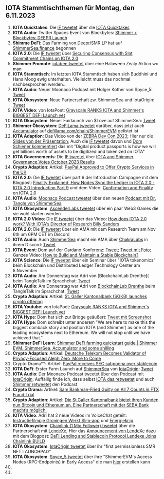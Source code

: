 ## IOTA Stammtischthemen für Montag, den 6.11.2023

1. **IOTA Quicktakes**: Die [IF tweetet](https://x.com/iota/status/1718930849364852881?s=20) über die [IOTA Quicktakes](https://www.youtube.com/watch?v=V3XJIpEeU00&list=PLMbc46iGTB_QyqqU-QwbFsrVd9-HN55i_)
2. **IOTA Audio**: Twitter Spaces Event von Blockbytes: [Shimmer x Blockbytes: DEEPR Launch](https://x.com/blockbytescom/status/1718998587571310893?s=20)
3. **Shimme DeFi**: Das Farming von Deepr/SMR LP hat auf [ShimmerSea.finance](https://shimmersea.finance/liquidity/pool/0xd56c46dde3079bb7799826c6bff217665206100b) begonnen
4. **IOTA 2.0**: Die [IF tweetet](https://x.com/iota/status/1719021403868193113?s=20) über [Securing Consensus with Slot Commitment Chains on IOTA 2.0](https://www.youtube.com/watch?v=obTv3bbB9NQ)
5. **Shimmer Promote**: [iotabee tweetet](https://x.com/iotabee/status/1719258172999746042?s=20) über eine Haloween  Zealy Aktion wo man
6. **IOTA Stammtisch**: Im letzten IOTA Stammtisch haben sich Buddhini und Hans Moog ewig unterhalten. Vielleicht muss das nochmal nachbesprochen werden...
7. **IOTA Audio**: Neuer Moonaco Podcast mit Holger Köther von Spyce_5: [Tweet](https://x.com/MoonacoPodcast/status/1719405918784266361?s=20)
8. **IOTA Ökosystem**: Neue Partnerschaft zw. ShimmerSea und IotaOrigin: [Tweet](https://x.com/ShimmerSeaDEX/status/1719346013138284746?s=20)
9. **IOTA Video**: von IotaPoet: [Grayscale RANKS IOTA and Shimmer's BIGGEST DEFI Launch yet](https://www.youtube.com/watch?v=XIDeQ1nk1aw)
10. **IOTA Ökosystem**: Neuer Fairlaunch von $Love auf ShimmerSea: [Tweet](https://x.com/ShimmerSeaDEX/status/1719620490183028955?s=20)
11. **Shimmer Ökosystem**: [DeFiLama tweetet](https://x.com/DefiLlama/status/1719384396547969486?s=20) darüber, dass jetzt auch [Accumulator](https://twitter.com/ACCU_DeFi) auf [defillama.com/chain/ShimmerEVM](https://defillama.com/chain/ShimmerEVM) gelistet ist
12. **IOTA Adaption**: Das Video von der [ZEBRA Dev Con 2023](https://www.zebra.com/content/dam/zebra_dam/en/video/web-production/zebra%20devcon2023-video-ats-iota-dlt-value-chains-jose-cantera-en-us.mp4.mp4); Hier nur die [Slides von der Präsentation](https://www.zebra.com/content/dam/zebra_dam/en/presentation/customer-facing/zebra-devcon2023-presentation-custumer-facing-iota-dlt-value-chains-jose-cantera-en-us.pdf); Auch die [IF tweetet](https://x.com/iota/status/1719731630955196794?s=20) davon und [Dom Schiener kommentiert](https://x.com/DomSchiener/status/1719724312192541098?s=20) das mit "Digital product passports is how we will get billions worth of assets to be digitized and tokenized on IOTA"
13. **IOTA Governements**: Die [IF tweetet](https://x.com/iota/status/1719715928928301334?s=20) über [IOTA and Shimmer Governance Votes October 2023 Results](https://blog.iota.org/governance-votes-october-2023-results/)
14. **Crypto Adaption**: Artikel: [PayPal Approved to Offer Crypto Services in the UK](https://watcher.guru/news/paypal-approved-to-offer-crypto-services-in-the-uk)
15. **IOTA 2.0**: Die [IF tweetet](https://x.com/iota/status/1719746180538573151?s=20) über part 9 der Introduction Campagne mit dem Blogpost: [Finality Explained: How Nodes Sync the Ledger in IOTA 2.0 - IOTA 2.0 Introduction Part 9](https://blog.iota.org/finality-explained-iota20/) und dem Video: [Confirmation and Finality on IOTA 2.0](https://www.youtube.com/watch?v=4ws_E3Omn9c)
16. **IOTA Audio**: [Moonaco Podcast tweetet](https://x.com/MoonacoPodcast/status/1720032673609994402?s=20) über den neuen [Podcast mit Dr. Tangle von ShimmerSea](https://open.spotify.com/episode/69UgBa9zDXSDzjnKAtwrLi?si=7k4sqgGZSeS-ZbXiE_d51w&nd=1)
17. **IOTA Ökosystem**: [AscenderLabs tweetet](https://x.com/AscendersLabs/status/1719776743182029271?s=20) über ein paar Web3 Games die sie wohl starten werden
18. **IOTA 2.0 Video**: Die [IF tweetet](https://x.com/iota/status/1720078315510477056?s=20) über das Video: [How does IOTA 2.0 work? With IOTA's Director of Research Billy Sanders](https://www.youtube.com/watch?v=4087BFkqnKA)
19. **IOTA 2.0**: Die [IF tweetet](https://x.com/iota/status/1720108513777643559?s=20) über ein AMA mit dem Research Team am Nov 6th um 6PM CET im Discord
20. **IOTA Audio**: Auch [ShimmerSea](https://twitter.com/ShimmerSeaDEX) macht ein AMA über [ChakraLabs](https://twitter.com/LabsChakra) in ihrem Discord: [Tweet](https://x.com/ShimmerSeaDEX/status/1720123605353189533?s=20)
21. **IOTA Event**: Dom auf der Cardano Konferenz: [Tweet](https://x.com/iota/status/1720123606233911746?s=20); [Tweet mit Foto](https://x.com/iota/status/1720347805556846810?s=20); Ganzes Video: [How to Build and Maintain a Stable Blockchain?](https://www.youtube.com/watch?v=BbozFtg30nw)
22. **IOTA Science**: Die [IF tweetet](https://x.com/uzh_blockchain/status/1720132063930519855?s=20) über ein Seminar über "IOTA tokenomics" beim Blockchain und Distributed Ledger Technology Center am 8.November
23. **IOTA Audio**: Am Donnerstag war Adri von [BlockchainLab Drenthe]( beim TangleTalk im Sprachchat: [Tweet](https://x.com/tangle_talk/status/1720089059442479152?s=20)
23. **IOTA Audio**: Am Donnerstag war Adri von [BlockchainLab Drenthe](https://twitter.com/BclDrenthe) beim TangleTalk im Sprachchat: [Tweet](https://x.com/tangle_talk/status/1720089059442479152?s=20)
24. **Crypto Adaption**: Artikel: [St. Galler Kantonalbank (SGKB) launches crypto offering](https://cvj.ch/en/hot-topics/news/st-galler-kantonalbank-sgkb-launches-crypto-offering/)
25. **IOTA Youtube**: von IotaPoet: [Grayscale RANKS IOTA and Shimmer's BIGGEST DEFI Launch yet](https://www.youtube.com/watch?v=XIDeQ1nk1aw)
26. **IOTA Hype**: Dom hat sich zur Bridge geäußert: [Tweet mit Screenshot](https://x.com/bennnni_web3/status/1720087603415003511?s=20)
27. **IOTA Hype**: Dom schreibt unter anderem "We are here to make this the biggest comback story and position IOTA (and Shimmer) as one of the leading ecosystems next to Ethereum. We will not stop until we have achieved that."
28. **Shimmer DeFi Learn**: [Shimmer DeFi farming quickstart guide | Shimmer EVM, ShimmerSea, Accumulator and some shilling](https://www.youtube.com/watch?v=HsZFhF8yUSQ)
29. **Crypto Adaption**: Artikel: [Deutsche Telekom Becomes Validator of Privacy-Focused Aleph Zero, More to Come](https://cryptonews.com/news/deutsche-telekom-becomes-validator-of-privacy-focused-aleph-zero-more-to-come.htm)
30. Crypto Drama**: Artikel: [PayPal receives SEC subpoena over stablecoin](https://blockworks.co/news/paypal-receives-sec-subpoena-over-stablecoin)
31. **IOTA DeFi**: Erster Farm Launch auf [ShimmerSea](https://twitter.com/ShimmerSeaDEX) von [IotaOrigin](https://twitter.com/origin_iota): [Tweet](https://x.com/origin_iota/status/1720010468574605419?s=20)
32. **IOTA Audio**: Der [Moonaco Podcast tweetet](https://x.com/MoonacoPodcast/status/1720364162503610494?s=20) über den Podcast mit [IotaOrigin](https://open.spotify.com/episode/0eHaL22bNX4jduIipFvQoN?si=YVSEcUNqSXuEVQVJeYQWKQ&nd=1); Auffällig finde ich, dass selbst [IOTA das retweetet](https://twitter.com/iota/status/1720367131798196589) und auch [Shimmer retweetet](https://x.com/shimmernet/status/1720367131361972410?s=20) den Podcast
33. **Crypto Drama**: Artikel: [Sam Bankman-Fried Guilty on All 7 Counts in FTX Fraud Trial](https://www.coindesk.com/policy/2023/11/02/sam-bankman-fried-guilty-on-all-7-counts-in-ftx-fraud-trial/)
34. **Crypto Adaption**: Artikel: [Die St.Galler Kantonalbank bietet ihren Kunden nun Bitcoin und Ethereum an. Eine Partnerschaft mit der SEBA Bank macht’s möglich.](https://www.btc-echo.de/schlagzeilen/bitcoin-in-der-schweiz-seba-und-sgkb-fuehren-krypto-handel-ein-173900/)
35. **IOTA Video**: Adri hat 2 neue Videos im VoiceChat geteilt: [Instructiefilmpje Groningen Werkt Slim-app](https://www.youtube.com/watch?v=RKzess5xQt4) und [Energieknip](https://www.youtube.com/watch?v=NTtnH0mPVlk)
36. **IOTA Ökosystem**: [Chainlink (1 Mio Follower) tweetet](https://x.com/chainlink/status/1720448126677336341?s=20) über die Partnerschaft mit [LendeXe](https://twitter.com/LendeXeFinance); Hier das [Announcement von LendeXe](https://x.com/LendeXeFinance/status/1720446445235359913?s=20) dazu mit dem Blogpost: [DeFi Lending and Stablecoin Protocol Lendexe Joins Chainlink BUILD](https://medium.com/@LendeXeFinance/defi-lending-and-stablecoin-protocol-lendexe-joins-chainlink-build-6aabd45cfce9)
37. **IOTA Ökosystem**: [IotaOrigin tweetet](https://x.com/origin_iota/status/1720401657773617429?s=20) über ihr "first permissionless SMR NFT LAUNCHPAD"
38. **IOTA Ökosystem**: [Spyce_5 tweetet](https://x.com/SPYCE_5/status/1720417877805666334?s=20) über ihre "ShimmerEVM's Access Nodes (RPC-Endpoints) in Early Access" die man [hier](https://spyce5.com/dedicated-nodes/) erstellen kann
39. 
40. 
